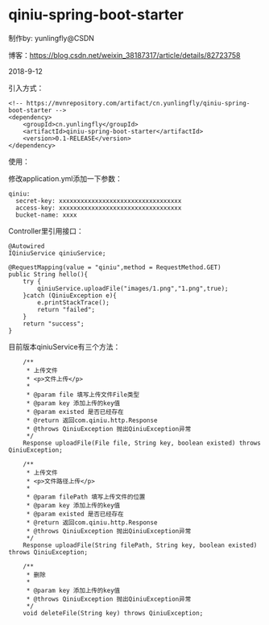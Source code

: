 # **qiniu-spring-boot-starter**

制作by: yunlingfly@CSDN

博客：https://blog.csdn.net/weixin_38187317/article/details/82723758

2018-9-12

引入方式：

	<!-- https://mvnrepository.com/artifact/cn.yunlingfly/qiniu-spring-boot-starter -->
	<dependency>
		<groupId>cn.yunlingfly</groupId>
		<artifactId>qiniu-spring-boot-starter</artifactId>
		<version>0.1-RELEASE</version>
	</dependency>

使用：

修改application.yml添加一下参数：

    qiniu:
      secret-key: xxxxxxxxxxxxxxxxxxxxxxxxxxxxxxxxxx
      access-key: xxxxxxxxxxxxxxxxxxxxxxxxxxxxxxxxxx
      bucket-name: xxxx

Controller里引用接口：

    @Autowired
    IQiniuService qiniuService;
    
    @RequestMapping(value = "qiniu",method = RequestMethod.GET)
    public String hello(){
        try {
            qiniuService.uploadFile("images/1.png","1.png",true);
        }catch (QiniuException e){
            e.printStackTrace();
            return "failed";
        }
        return "success";
    }
 
目前版本qiniuService有三个方法：

        /**
         * 上传文件
         * <p>文件上传</p>
         *
         * @param file 填写上传文件File类型
         * @param key 添加上传的key值
         * @param existed 是否已经存在
         * @return 返回com.qiniu.http.Response
         * @throws QiniuException 抛出QiniuException异常
         */
        Response uploadFile(File file, String key, boolean existed) throws QiniuException;
    
        /**
         * 上传文件
         * <p>文件路径上传</p>
         *
         * @param filePath 填写上传文件的位置
         * @param key 添加上传的key值
         * @param existed 是否已经存在
         * @return 返回com.qiniu.http.Response
         * @throws QiniuException 抛出QiniuException异常
         */
        Response uploadFile(String filePath, String key, boolean existed) throws QiniuException;
    
        /**
         * 删除
         *
         * @param key 添加上传的key值
         * @throws QiniuException 抛出QiniuException异常
         */
        void deleteFile(String key) throws QiniuException;
